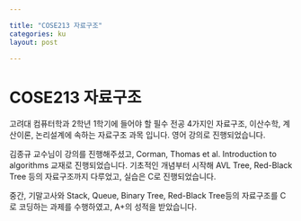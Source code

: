 ```yaml
---

title: "COSE213 자료구조"
categories: ku
layout: post

---
```


# COSE213 자료구조

고려대 컴퓨터학과 2학년 1학기에 들어야 할 필수 전공 4가지인 자료구조, 이산수학, 계산이론, 논리설계에 속하는 자료구조 과목 입니다. 영어 강의로 진행되었습니다.

김종규 교수님이 강의를 진행해주셨고, Corman, Thomas et al. Introduction to algorithms 교재로 진행되었습니다. 기초적인 개념부터 시작해 AVL Tree, Red-Black Tree 등의 자료구조까지 다루었고, 실습은 C로 진행되었습니다.

중간, 기말고사와 Stack, Queue, Binary Tree, Red-Black Tree등의 자료구조를 C로 코딩하는 과제를 수행하였고, A+의 성적을 받았습니다.

